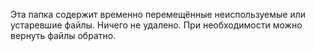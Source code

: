 Эта папка содержит временно перемещённые неиспользуемые или устаревшие файлы. Ничего не удалено. При необходимости можно вернуть файлы обратно.
